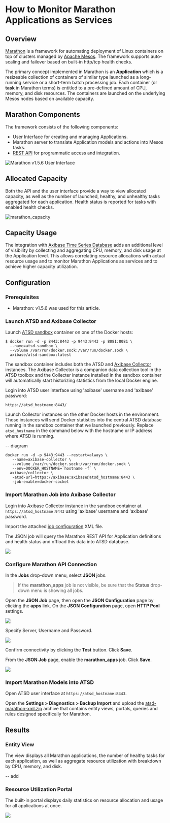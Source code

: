 # How to Monitor Marathon Applications as Services

## Overview

[Marathon](https://mesosphere.github.io/marathon/) is a framework for automating deployment of Linux containers on top of clusters managed by [Apache Mesos](http://mesos.apache.org/). The framework supports auto-scaling and failover based on built-in http/tcp health checks. 

The primary concept implemented in Marathon is an **Application** which is a resizeable collection of containers of similar type launched as a long-running service or a short-term batch processing job. Each container (or **task** in Marathon terms) is entitled to a pre-defined amount of CPU, memory, and disk resources. The containers are launched on the underlying Mesos nodes based on available capacity.

## Marathon Components

The framework consists of the following components:

* User Interface for creating and managing Applications.
* Marathon server to translate Application models and actions into Mesos tasks.
* [REST API](http://mesosphere.github.io/marathon/api-console/index.html) for programmatic access and integration.

![Marathon v1.5.6 User Interface](images/marathon_ui.png)

## Allocated Capacity

Both the API and the user interface provide a way to view allocated capacity, as well as the number of launched, healthy, and unhealthy tasks aggregated for each application. Health status is reported for tasks with enabled health checks.

![marathon_capacity](images/marathon_capacity.png)

## Capacity Usage

The integration with [Axibase Time Series Database](http://axibase.com/products/axibase-time-series-database/) adds an additional level of visibility by collecting and aggregating CPU, memory, and disk usage at the Application level. This allows correlating resource allocations with actual resource usage and to monitor Marathon Applications as services and to achieve higher capacity utilization.

## Configuration

### Prerequisites

* Marathon: v1.5.6 was used for this article.

### Launch ATSD and Axibase Collector 

Launch [ATSD sandbox](https://github.com/axibase/dockers/tree/atsd-sandbox) container on one of the Docker hosts:

```
$ docker run -d -p 8443:8443 -p 9443:9443 -p 8081:8081 \
  --name=atsd-sandbox \
  --volume /var/run/docker.sock:/var/run/docker.sock \
  axibase/atsd-sandbox:latest
```

The sandbox container includes both the ATSD and [Axibase Collector](https://github.com/axibase/axibase-collector/blob/master/jobs/docker.md) instances. The Axibase Collector is a companion data collection tool in the ATSD toolbox and the Collecter instance installed in the sandbox container will automatically start historizing statistics from the local Docker engine.

Login into ATSD user interface using 'axibase' username and 'axibase' password:

```
https://atsd_hostname:8443/
```

Launch Collector instances on the other Docker hosts in the environment. Those instances will send Docker statistics into the central ATSD database running in the sandbox container that we launched previously. Replace `atsd_hostname` in the command below with the hostname or IP address where ATSD is running. 

-- diagram

```
docker run -d -p 9443:9443 --restart=always \
   --name=axibase-collector \
   --volume /var/run/docker.sock:/var/run/docker.sock \
   --env=DOCKER_HOSTNAME=`hostname -f` \
  axibase/collector \
   -atsd-url=https://axibase:axibase@atsd_hostname:8443 \
   -job-enable=docker-socket
```

### Import Marathon Job into Axibase Collector

Login into Axibase Collector instance in the sandbox container at `https://atsd_hostname:9443` using 'axibase' username and 'axibase' password.

Import the attached [job configuration](resources/marathon_jobs.xml) XML file. 

The JSON job will query the Marathon REST API for Application definitions and health status and offload this data into ATSD database.

![](images/import_job.png)

### Configure Marathon API Connection

In the **Jobs** drop-down menu, select **JSON** jobs.

> If the **marathon_apps** job is not visible, be sure that the **Status** drop-down menu is showing all jobs.

Open the **JSON Job** page, then open the **JSON Configuration** page by clicking the **apps** link. On the **JSON Configuration** page, open **HTTP Pool** settings.

![](images/http_pool.png)

Specify Server, Username and Password.

![](images/http_pool_config_.png)

Confirm connectivity by clicking the **Test** button. Click **Save**. 

From the **JSON Job** page, enable the **marathon_apps** job. Click **Save**.

![](images/enable_job.png)

### Import Marathon Models into ATSD

Open ATSD user interface at `https://atsd_hostname:8443`.

Open the **Settings > Diagnostics > Backup Import** and upload the [atsd-marathon-xml.zip](resources/atsd-marathon-xml.zip) archive that contains entity views, portals, queries and rules designed specifically for Marathon.

## Results

### Entity View

The view displays all Marathon applications, the number of healthy tasks for each application, as well as aggregate resource utilization with breakdown by CPU, memory, and disk.

-- add

### Resource Utilization Portal

The built-in portal displays daily statistics on resource allocation and usage for all applications at once.

![](images/marathon_portal.png)
